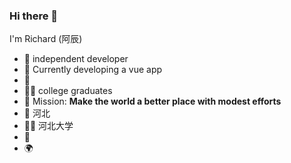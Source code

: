 ### Hi there 👋

I'm Richard (阿辰) 

- 🍒 independent developer 
- 🍉 Currently developing a vue app
- 🍋 
- 👨‍🦳 college graduates
- 🍎 Mission: **Make the world a better place with modest efforts**
- 📍 河北
- 👨‍🎓 河北大学
- 🍑 
- 🌍 

